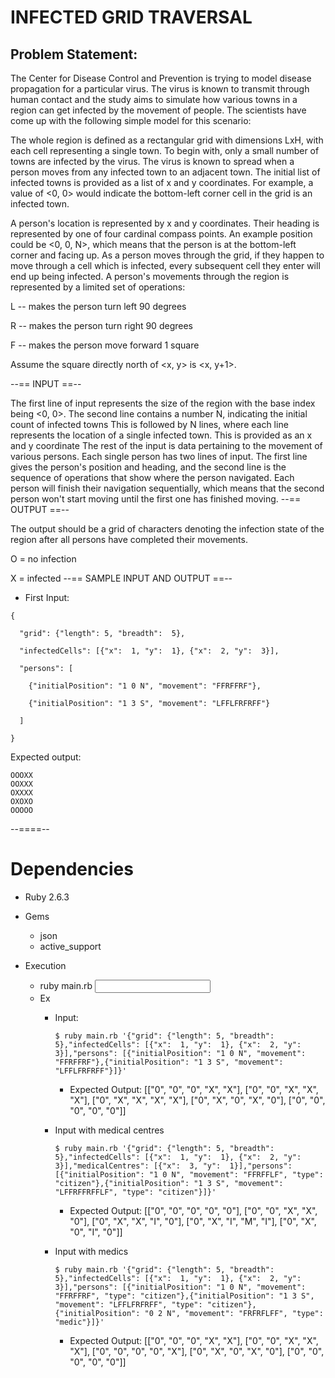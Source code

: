 # INFECTED GRID TRAVERSAL

##  Problem Statement:

The Center for Disease Control and Prevention is trying to
model disease propagation for a particular virus. The virus is known to transmit through human contact and the study aims to simulate how various towns in a region can get infected by the movement of people. The scientists have come up with the following simple
model for this scenario:


The whole region is defined as a rectangular grid with dimensions
LxH, with each cell representing a single town. To begin with, only a small number of towns are infected by the virus. The virus is known to spread when a person moves from any infected town to an adjacent town. The initial list of infected towns is provided
as a list of x and y coordinates. For example, a value of <0, 0> would indicate the bottom-left corner cell in the grid is an infected town.


A person's location is represented by x and y coordinates.
Their heading is represented by one of four cardinal compass points. An example position could be <0, 0, N>, which means that the person is at the bottom-left corner and facing up. As a person moves through the grid, if they happen to move through a cell which
is infected, every subsequent cell they enter will end up being infected. A person's movements through the region is represented by a limited set of operations: 


L -- makes the person turn left 90 degrees



R -- makes the person turn right 90 degrees



F -- makes the person move forward 1 square



Assume the square directly north of <x, y> is <x, y+1>.


--== INPUT ==--

The
first line of input represents the size of the region with the base index being <0, 0>. 
The second line contains a number N, indicating the initial count of infected towns 
This is followed by N lines, where each line represents the location of a single infected town. This is provided as an x and y coordinate 
The rest of the input is data pertaining to the movement of various persons. Each single person has two lines of input. The first line gives the person's position and heading, and the second line is the sequence
of operations that show where the person navigated. 
Each person will finish their navigation sequentially, which means that the second person won't start moving until the first one has finished moving. 
--== OUTPUT ==--

The output should be a grid of characters denoting the infection
state of the region after all persons have completed their movements.


O = no infection

X = infected --== SAMPLE INPUT AND OUTPUT ==--





- First Input:
```
{

  "grid": {"length": 5, "breadth":  5},

  "infectedCells": [{"x":  1, "y":  1}, {"x":  2, "y":  3}],

  "persons": [

    {"initialPosition": "1 0 N", "movement": "FFRFFRF"},

    {"initialPosition": "1 3 S", "movement": "LFFLFRFRFF"}

  ]

}
```


Expected output:

```
OOOXX
OOXXX
OXXXX
OXOXO
OOOOO
```

--====--

# Dependencies

* Ruby 2.6.3

* Gems
  * json
  * active_support

* Execution
  * ruby main.rb <input args>
  * Ex
    - Input:
      ```
      $ ruby main.rb '{"grid": {"length": 5, "breadth":  5},"infectedCells": [{"x":  1, "y":  1}, {"x":  2, "y":  3}],"persons": [{"initialPosition": "1 0 N", "movement": "FFRFFRF"},{"initialPosition": "1 3 S", "movement": "LFFLFRFRFF"}]}'
      ```
      - Expected Output:
        [["0", "0", "0", "X", "X"],
         ["0", "0", "X", "X", "X"],
         ["0", "X", "X", "X", "X"],
         ["0", "X", "0", "X", "0"],
         ["0", "0", "0", "0", "0"]]

    - Input with medical centres
      ```
      $ ruby main.rb '{"grid": {"length": 5, "breadth":  5},"infectedCells": [{"x":  1, "y":  1}, {"x":  2, "y":  3}],"medicalCentres": [{"x":  3, "y":  1}],"persons": [{"initialPosition": "1 0 N", "movement": "FFRFFLF", "type": "citizen"},{"initialPosition": "1 3 S", "movement": "LFFRFFRFFLF", "type": "citizen"}]}'
      ```
      - Expected Output:
        [["0", "0", "0", "0", "0"],
         ["0", "0", "X", "X", "0"],
         ["0", "X", "X", "I", "0"],
         ["0", "X", "I", "M", "I"],
         ["0", "X", "0", "I", "0"]]

    - Input with medics
      ```
      $ ruby main.rb '{"grid": {"length": 5, "breadth":  5},"infectedCells": [{"x":  1, "y":  1}, {"x":  2, "y":  3}],"persons": [{"initialPosition": "1 0 N", "movement": "FFRFFRF", "type": "citizen"},{"initialPosition": "1 3 S", "movement": "LFFLFRFRFF", "type": "citizen"},{"initialPosition": "0 2 N", "movement": "FRFRFLFF", "type": "medic"}]}'
      ```
      - Expected Output:
        [["0", "0", "0", "X", "X"],
         ["0", "0", "X", "X", "X"],
         ["0", "0", "0", "0", "X"],
         ["0", "X", "0", "X", "0"],
         ["0", "0", "0", "0", "0"]]

